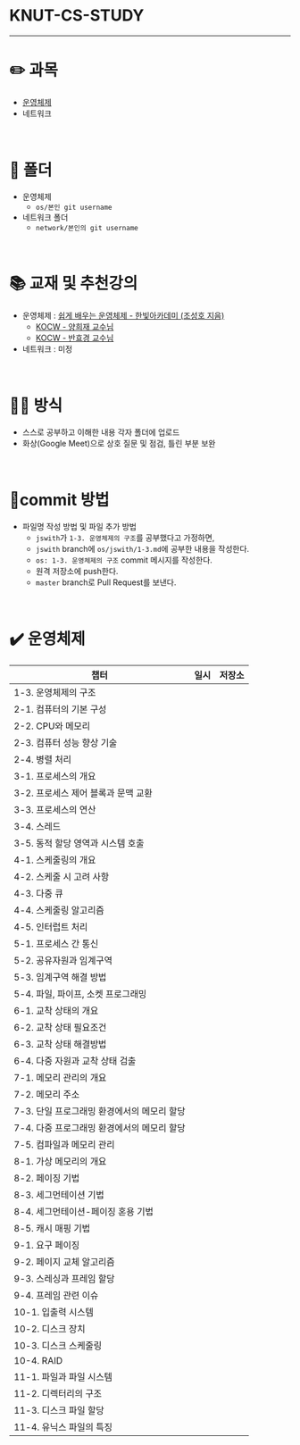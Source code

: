 # KNUT-CS-STUDY

<hr>


# ✏️ 과목

- [운영체제](#%EF%B8%8F-운영체제)
- 네트워크

<br>

# 📁 폴더

- 운영체제
  - `os/본인 git username`
- 네트워크 폴더
  - `network/본인의 git username`

<br>

# 📚 교재 및 추천강의

- 운영체제 : [쉽게 배우는 운영체제 - 한빛아카데미 (조성호 지음)](http://www.yes24.com/Product/Goods/62054527)
  - [KOCW - 양희재 교수님](http://www.kocw.net/home/search/kemView.do?kemId=978503)
  - [KOCW - 반효경 교수님](http://www.kocw.net/home/search/kemView.do?kemId=1046323)
- 네트워크 : 미정

<br>

# 👨‍💻 방식

- 스스로 공부하고 이해한 내용 각자 폴더에 업로드
- 화상(Google Meet)으로 상호 질문 및 점검, 틀린 부분 보완

<br>

# 📝commit 방법

- 파일명 작성 방법 및 파일 추가 방법
  - `jswith`가 `1-3. 운영체제의 구조`를 공부했다고 가정하면,
  - `jswith` branch에 `os/jswith/1-3.md`에 공부한 내용을 작성한다.
  - `os: 1-3. 운영체제의 구조` commit 메시지를 작성한다.
  - 원격 저장소에 push한다.
  - `master` branch로 Pull Request를 보낸다.

<br>

# ✔️ 운영체제

| 챕터                                        | 일시 | 저장소 |
| ------------------------------------------- | :--: | ------ |
| 1-3. 운영체제의 구조                        |      |        |
| 2-1. 컴퓨터의 기본 구성                     |      |        |
| 2-2. CPU와 메모리                           |      |        |
| 2-3. 컴퓨터 성능 향상 기술                  |      |        |
| 2-4. 병렬 처리                              |      |        |
| 3-1. 프로세스의 개요                        |      |        |
| 3-2. 프로세스 제어 블록과 문맥 교환         |      |        |
| 3-3. 프로세스의 연산                        |      |        |
| 3-4. 스레드                                 |      |        |
| 3-5. 동적 할당 영역과 시스템 호출           |      |        |
| 4-1. 스케줄링의 개요                        |      |        |
| 4-2. 스케줄 시 고려 사항                    |      |        |
| 4-3. 다중 큐                                |      |        |
| 4-4. 스케줄링 알고리즘                      |      |        |
| 4-5. 인터럽트 처리                          |      |        |
| 5-1. 프로세스 간 통신                       |      |        |
| 5-2. 공유자원과 임계구역                    |      |        |
| 5-3. 임계구역 해결 방법                     |      |        |
| 5-4. 파일, 파이프, 소켓 프로그래밍          |      |        |
| 6-1. 교착 상태의 개요                       |      |        |
| 6-2. 교착 상태 필요조건                     |      |        |
| 6-3. 교착 상태 해결방법                     |      |        |
| 6-4. 다중 자원과 교착 상태  검출            |      |        |
| 7-1. 메모리 관리의 개요                     |      |        |
| 7-2. 메모리 주소                            |      |        |
| 7-3. 단일 프로그래밍 환경에서의 메모리 할당 |      |        |
| 7-4. 다중 프로그래밍 환경에서의 메모리 할당 |      |        |
| 7-5. 컴파일과 메모리 관리                   |      |        |
| 8-1. 가상 메모리의 개요                     |      |        |
| 8-2. 페이징 기법                            |      |        |
| 8-3. 세그먼테이션 기법                      |      |        |
| 8-4. 세그먼테이션-페이징 혼용 기법          |      |        |
| 8-5. 캐시 매핑 기법                         |      |        |
| 9-1. 요구 페이징                            |      |        |
| 9-2. 페이지 교체 알고리즘                   |      |        |
| 9-3. 스레싱과 프레임 할당                   |      |        |
| 9-4. 프레임 관련 이슈                       |      |        |
| 10-1. 입출력 시스템                         |      |        |
| 10-2. 디스크 장치                           |      |        |
| 10-3. 디스크 스케줄링                       |      |        |
| 10-4. RAID                                  |      |        |
| 11-1. 파일과 파일 시스템                    |      |        |
| 11-2. 디렉터리의 구조                       |      |        |
| 11-3. 디스크 파일 할당                      |      |        |
| 11-4. 유닉스 파일의 특징                    |      |        |
